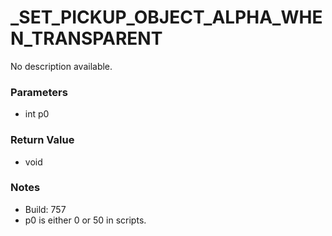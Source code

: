 # _SET_PICKUP_OBJECT_ALPHA_WHEN_TRANSPARENT

No description available.

### Parameters
* int p0

### Return Value
* void

### Notes
* Build: 757
* p0 is either 0 or 50 in scripts.

